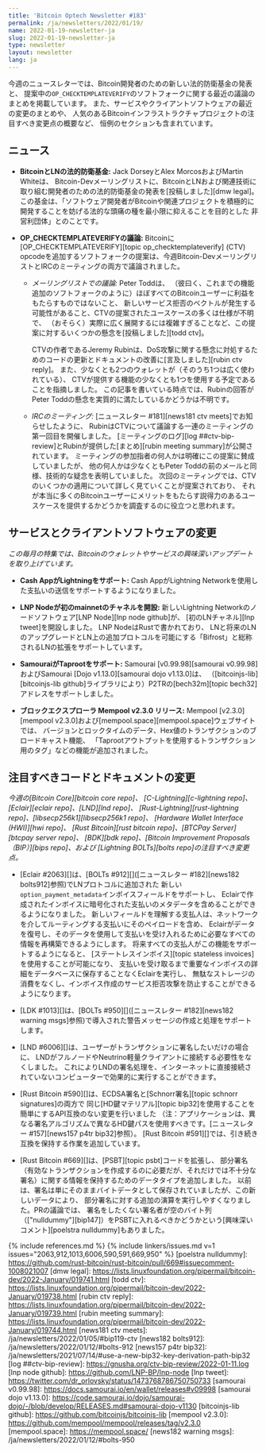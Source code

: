```yaml
---
title: 'Bitcoin Optech Newsletter #183'
permalink: /ja/newsletters/2022/01/19/
name: 2022-01-19-newsletter-ja
slug: 2022-01-19-newsletter-ja
type: newsletter
layout: newsletter
lang: ja
---
```

今週のニュースレターでは、Bitcoin開発者のための新しい法的防衛基金の発表と、
提案中の`OP_CHECKTEMPLATEVERIFY`のソフトフォークに関する最近の議論のまとめを掲載しています。
また、サービスやクライアントソフトウェアの最近の変更のまとめや、
人気のあるBitcoinインフラストラクチャプロジェクトの注目すべき変更点の概要など、
恒例のセクションも含まれています。

## ニュース

- **BitcoinとLNの法的防衛基金:** Jack DorseyとAlex MorcosおよびMartin Whiteは、
  Bitcoin-Devメーリングリストに、BitcoinとLNおよび関連技術に取り組む開発者のための法的防衛基金の発表を[投稿しました][dmw legal]。
  この基金は、「ソフトウェア開発者がBitcoinや関連プロジェクトを積極的に開発することを妨げる法的な頭痛の種を最小限に抑えることを目的とした
  非営利団体」とのことです。

- **OP_CHECKTEMPLATEVERIFYの議論:** Bitcoinに[OP_CHECKTEMPLATEVERIFY][topic op_checktemplateverify]
  (CTV) opcodeを追加するソフトフォークの提案は、今週Bitcoin-DevメーリングリストとIRCのミーティングの両方で議論されました。

    - *<!--mailing-list-discussion-->メーリングリストでの議論:* Peter Toddは、
      （彼曰く、これまでの機能追加のソフトフォークのように）ほぼすべてのBitcoinユーザーに利益をもたらすものではないこと、
      新しいサービス拒否のベクトルが発生する可能性があること、CTVの提案されたユースケースの多くは仕様が不明で、
      （おそらく）実際に広く展開するには複雑すぎることなど、この提案に対するいくつかの懸念を[投稿しました][todd ctv]。

        CTVの作者であるJeremy Rubinは、DoS攻撃に関する懸念に対処するためのコードの更新とドキュメントの改善に[言及しました][rubin ctv reply]。
        また、少なくとも2つのウォレットが（そのうち1つは広く使われている）、
        CTVが提供する機能の少なくとも1つを使用する予定であることを指摘しました。
        この記事を書いている時点では、Rubinの回答がPeter Toddの懸念を実質的に満たしているかどうかは不明です。

    - *IRCのミーティング:* [ニュースレター #181][news181 ctv meets]でお知らせしたように、
      RubinはCTVについて議論する一連のミーティングの第一回目を開催しました。
      [ミーティングのログ][log ##ctv-bip-review]とRubinが提供した[まとめ][rubin meeting summary]が公開されています。
      ミーティングの参加指者の何人かは明確にこの提案に賛成していましたが、
      他の何人かは少なくともPeter Toddの前のメールと同様、技術的な疑念を表明していました。
      次回のミーティングでは、CTVのいくつかの適用について詳しく見ていくことが提案されており、
      それが本当に多くのBitcoinユーザーにメリットをもたらす説得力のあるユースケースを提供するかどうかを調査するのに役立つと思われます。

## サービスとクライアントソフトウェアの変更

*この毎月の特集では、Bitcoinのウォレットやサービスの興味深いアップデートを取り上げています。*

- **Cash AppがLightningをサポート:**
  Cash AppがLightning Networkを使用した支払いの送信をサポートするようになりました。

- **LNP Nodeが初のmainnetのチャネルを開設:**
  新しいLightning Networkのノードソフトウェア[LNP Node][lnp node github]が、
  [初のLNチャネル][lnp tweet]を開設しました。
  LNP NodeはRustで書かれており、
  LNと将来のLNのアップグレードとLN上の追加プロトコルを可能にする「Bifrost」と総称されるLNの拡張をサポートしています。

- **SamouraiがTaprootをサポート:**
  Samourai [v0.99.98][samourai v0.99.98]およびSamourai [Dojo v1.13.0][samourai dojo v1.13.0]は、
  （[bitcoinjs-lib][bitcoinjs-lib github]ライブラリにより）P2TRの[bech32m][topic bech32]アドレスをサポートしました。

- **ブロックエクスプローラ Mempool v2.3.0 リリース:**
  Mempool [v2.3.0][mempool v2.3.0]および[mempool.space][mempool.space]ウェブサイトでは、
  バージョンとロックタイムのデータ、Hex値のトランザクションのブロードキャスト機能、
  「Taprootアウトプットを使用するトランザクション用のタグ」などの機能が追加されました。

## 注目すべきコードとドキュメントの変更

*今週の[Bitcoin Core][bitcoin core repo]、
[C-Lightning][c-lightning repo]、[Eclair][eclair repo]、[LND][lnd repo]、
[Rust-Lightning][rust-lightning repo]、[libsecp256k1][libsecp256k1 repo]、
[Hardware Wallet Interface (HWI)][hwi repo]、
[Rust Bitcoin][rust bitcoin repo]、[BTCPay Server][btcpay server repo]、
[BDK][bdk repo]、[Bitcoin Improvement Proposals（BIP）][bips repo]、および
[Lightning BOLTs][bolts repo]の注目すべき変更点。*

- [Eclair #2063][]は、[BOLTs #912][]([ニュースレター #182][news182 bolts912]参照)でLNプロトコルに追加された
  新しい`option_payment_metadata`インボイスフィールドをサポートし、
  Eclairで作成されたインボイスに暗号化された支払いのメタデータを含めることができるようになりました。
  新しいフィールドを理解する支払人は、ネットワークを介してルーティングする支払いにそのペイロードを含め、
  Eclairがデータを復号し、そのデータを使用して支払いを受け入れるために必要なすべての情報を再構築できるようにします。
  将来すべての支払人がこの機能をサポートするようになると、
  [ステートレスインボイス][topic stateless invoices]を使用することが可能になり、
  支払いを受け取るまで重要なインボイスの詳細をデータベースに保存することなくEclairを実行し、
  無駄なストレージの消費をなくし、インボイス作成のサービス拒否攻撃を防止することができるようになります。

- [LDK #1013][]は、[BOLTs #950][]([ニュースレター #182][news182 warning msgs]参照)で導入された警告メッセージの作成と処理をサポートします。

- [LND #6006][]は、ユーザーがトランザクションに署名したいだけの場合に、
  LNDがフルノードやNeutrino軽量クライアントに接続する必要性をなくしました。
  これによりLNDの署名処理を、インターネットに直接接続されていないコンピューターで効果的に実行することができます。

- [Rust Bitcoin #590][]は、ECDSA署名と[Schnorr署名][topic schnorr signatures]の両方で
  同じ[HD鍵マテリアル][topic bip32]を使用することを簡単にするAPI互換のない変更を行いました
  （注：アプリケーションは、異なる署名アルゴリズムで異なるHD鍵パスを使用すべきです。[ニュースレター #157][news157 p4tr bip32]参照）。
  [Rust Bitcoin #591][]では、引き続き互換を保持する作業を追加しています。

- [Rust Bitcoin #669][]は、[PSBT][topic psbt]コードを拡張し、
  部分署名（有効なトランザクションを作成するのに必要だが、それだけでは不十分な署名）に関する情報を保持するためのデータタイプを追加しました。
  以前は、署名は単にそのままバイトデータとして保存されていましたが、この新しいデータにより、
  部分署名に対する追加の演算を実行しやすくなりました。PRの議論では、
  署名をしたくない署名者が空のバイト列（["nulldummy"][bip147]）をPSBTに入れるべきかどうかという[興味深いコメント][poelstra nulldummy]もありました。

{% include references.md %}
{% include linkers/issues.md v=1 issues="2063,912,1013,6006,590,591,669,950" %}
[poelstra nulldummy]: https://github.com/rust-bitcoin/rust-bitcoin/pull/669#issuecomment-1008021007
[dmw legal]: https://lists.linuxfoundation.org/pipermail/bitcoin-dev/2022-January/019741.html
[todd ctv]: https://lists.linuxfoundation.org/pipermail/bitcoin-dev/2022-January/019738.html
[rubin ctv reply]: https://lists.linuxfoundation.org/pipermail/bitcoin-dev/2022-January/019739.html
[rubin meeting summary]: https://lists.linuxfoundation.org/pipermail/bitcoin-dev/2022-January/019744.html
[news181 ctv meets]: /ja/newsletters/2022/01/05/#bip119-ctv
[news182 bolts912]: /ja/newsletters/2022/01/12/#bolts-912
[news157 p4tr bip32]: /ja/newsletters/2021/07/14/#use-a-new-bip32-key-derivation-path-bip32
[log ##ctv-bip-review]: https://gnusha.org/ctv-bip-review/2022-01-11.log
[lnp node github]: https://github.com/LNP-BP/lnp-node
[lnp tweet]: https://twitter.com/dr_orlovsky/status/1473768786750750733
[samourai v0.99.98]: https://docs.samourai.io/en/wallet/releases#v09998
[samourai dojo v1.13.0]: https://code.samourai.io/dojo/samourai-dojo/-/blob/develop/RELEASES.md#samourai-dojo-v1130
[bitcoinjs-lib github]: https://github.com/bitcoinjs/bitcoinjs-lib
[mempool v2.3.0]: https://github.com/mempool/mempool/releases/tag/v2.3.0
[mempool.space]: https://mempool.space/
[news182 warning msgs]: /ja/newsletters/2022/01/12/#bolts-950

